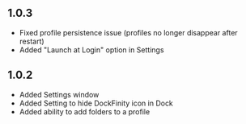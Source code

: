 ## 1.0.3

- Fixed profile persistence issue (profiles no longer disappear after restart)
- Added "Launch at Login" option in Settings

## 1.0.2

- Added Settings window
- Added Setting to hide DockFinity icon in Dock
- Added ability to add folders to a profile
